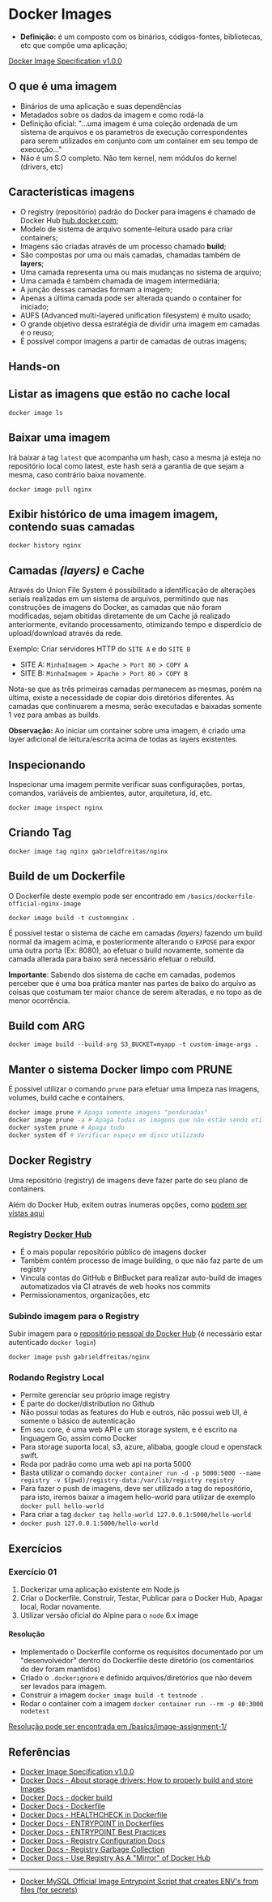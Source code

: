 # Docker Images

- **Definição:** é um composto com os binários, códigos-fontes, bibliotecas, etc que compõe uma aplicação;

[Docker Image Specification v1.0.0](https://github.com/moby/moby/blob/master/image/spec/v1.md)

## O que é uma imagem

- Binários de uma aplicação e suas dependências
- Metadados sobre os dados da imagem e como rodá-la
- Definição oficial: "...uma imagem é uma coleção ordenada de um sistema de arquivos e os parametros de execução correspondentes para serem utilizados em conjunto com um container em seu tempo de execução..."
- Não é um S.O completo. Não tem kernel, nem módulos do kernel (drivers, etc)

## Características imagens

- O registry (repositório) padrão do Docker para imagens é chamado de Docker Hub [hub.docker.com](https://hub.docker.com/explore/);
- Modelo de sistema de arquivo somente-leitura usado para criar containers;
- Imagens são criadas através de um processo chamado **build**;
- São compostas por uma ou mais camadas, chamadas também de **layers**;
- Uma camada representa uma ou mais mudanças no sistema de arquivo;
- Uma camada é também chamada de imagem intermediária;
- A junção dessas camadas formam a imagem;
- Apenas a última camada pode ser alterada quando o container for iniciado;
- AUFS (Advanced multi-layered unification filesystem) é muito usado;
- O grande objetivo dessa estratégia de dividir uma imagem em camadas é o reuso;
- É possível compor imagens a partir de camadas de outras imagens;

## Hands-on

## Listar as imagens que estão no cache local

```docker
docker image ls
```

## Baixar uma imagem

Irá baixar a tag `latest` que acompanha um hash, caso a mesma já esteja no repositório local como latest, este hash será a garantia de que sejam a mesma, caso contrário baixa novamente.

```docker
docker image pull nginx
```

## Exibir histórico de uma imagem imagem, contendo suas camadas

```docker
docker history nginx
```

## Camadas _(layers)_ e Cache

Através do Union File System é possibilitado a identificação de alterações seriais realizadas em um sistema de arquivos, permitindo que nas construções de imagens do Docker, as camadas que não foram modificadas, sejam obitidas diretamente de um Cache já realizado anteriormente, evitando processamento, otimizando tempo e disperdício de upload/download através da rede.

Exemplo: Criar servidores HTTP do `SITE A` e do `SITE B`

- SITE A: `MinhaImagem > Apache > Port 80 > COPY A`
- SITE B: `MinhaImagem > Apache > Port 80 > COPY B`

Nota-se que as três primeiras camadas permanecem as mesmas, porém na última, existe a necessidade de copiar dois diretórios diferentes. As camadas que continuarem a mesma, serão executadas e baixadas somente 1 vez para ambas as builds.

**Observação:** Ao iniciar um container sobre uma imagem, é criado uma layer adicional de leitura/escrita acima de todas as layers existentes.

## Inspecionando

Inspecionar uma imagem permite verificar suas configurações, portas, comandos, variáveis de ambientes, autor, arquitetura, id, etc.

```docker
docker image inspect nginx
```

## Criando Tag

```docker
docker image tag nginx gabrieldfreitas/nginx
```

## Build de um Dockerfile

O Dockerfile deste exemplo pode ser encontrado em `/basics/dockerfile-official-nginx-image`

```docker
docker image build -t customnginx .
```

É possível testar o sistema de cache em camadas _(layers)_ fazendo um build normal da imagem acima, e posteriormente alterando o `EXPOSE` para expor uma outra porta (Ex: 8080), ao efetuar o build novamente, somente da camada alterada para baixo será necessário efetuar o rebuild.

**Importante**: Sabendo dos sistema de cache em camadas, podemos perceber que é uma boa prática manter nas partes de baixo do arquivo as coisas que costumam ter maior chance de serem alteradas, e no topo as de menor ocorrência.

## Build com ARG

```docker
docker image build --build-arg S3_BUCKET=myapp -t custom-image-args .
```

## Manter o sistema Docker limpo com PRUNE

É possível utilizar o comando `prune` para efetuar uma limpeza nas imagens, volumes, build cache e containers.

```sh
docker image prune # Apaga somente imagens "penduradas"
docker image prune -a # Apaga todas as imagens que não estão sendo utilizadas
docker system prune # Apaga tudo
docker system df # Verificar espaço em disco utilizado
```

## Docker Registry

Uma repositório (registry) de imagens deve fazer parte do seu plano de containers.

Além do Docker Hub, exitem outras inumeras opções, como [podem ser vistas aqui](https://github.com/veggiemonk/awesome-docker#registry)

### Registry [Docker Hub](https://hub.docker.com)

- É o mais popular repositório público de imagens docker
- Também contém processo de image building, o que não faz parte de um registry
- Vincula contas do GitHub e BitBucket para realizar auto-build de images automatizados via CI através de web hooks nos commits
- Permissionamentos, organizações, etc

### Subindo imagem para o Registry

Subir imagem para o [repositório pessoal do Docker Hub](https://hub.docker.com/u/gabrieldfreitas/) (é necessário estar autenticado `docker login`)

```docker
docker image push gabrieldfreitas/nginx
```

### Rodando Registry Local

- Permite gerenciar seu próprio image registry
- É parte do docker/distribution no Github
- Não possui todas as features do Hub e outros, não possui web UI, é somente o básico de autenticação
- Em seu core, é uma web API e um storage system, e é escrito na linguagem Go, assim como Docker
- Para storage suporta local, s3, azure, alibaba, google cloud e openstack swift.
- Roda por padrão como uma web api na porta 5000
- Basta utilizar o comando `docker container run -d -p 5000:5000 --name registry -v $(pwd)/registry-data:/var/lib/registry registry`
- Para fazer o push de imagens, deve ser utilizado a tag do repositório, para isto, iremos baixar a imagem hello-world para utilizar de exemplo `docker pull hello-world`
- Para criar a tag `docker tag hello-world 127.0.0.1:5000/hello-world`
- `docker push 127.0.0.1:5000/hello-world`

## Exercícios

### Exercício 01

1. Dockerizar uma aplicação existente em Node.js
2. Criar o Dockerfile. Construir, Testar, Publicar para o Docker Hub, Apagar local, Rodar novamente.
3. Utilizar versão oficial do Alpine para o `node` 6.x image

#### Resolução

- Implementado o Dockerfile conforme os requisitos documentado por um "desenvolvedor" dentro do Dockerfile deste diretório (os comentários do dev foram mantidos)
- Criado o `.dockerignore` e definido arquivos/diretórios que não devem ser levados para imagem.
- Construir a imagem `docker image build -t testnode .`
- Rodar o container com a imagem `docker container run --rm -p 80:3000 nodetest`

[Resolução pode ser encontrada em /basics/image-assignment-1/](basics/image-assignment-1/image_assingment_1.md)

## Referências

- [Docker Image Specification v1.0.0](https://github.com/moby/moby/blob/master/image/spec/v1.md)
- [Docker Docs - About storage drivers: How to properly build and store Images](https://docs.docker.com/storage/storagedriver/)
- [Docker Docs - docker build](https://docs.docker.com/engine/reference/commandline/build/)
- [Docker Docs - Dockerfile](https://docs.docker.com/engine/reference/builder/)
- [Docker Docs - HEALTHCHECK in Dockerfile](https://docs.docker.com/engine/reference/builder/#healthcheck)
- [Docker Docs - ENTRYPOINT in Dockerfiles](https://docs.docker.com/engine/reference/builder/#entrypoint)
- [Docker Docs - ENTRYPOINT Best Practices](https://docs.docker.com/develop/develop-images/dockerfile_best-practices/#entrypoint)
- [Docker Docs - Registry Configuration Docs](https://docs.docker.com/registry/configuration/)
- [Docker Docs - Registry Garbage Collection](https://docs.docker.com/registry/garbage-collection/)
- [Docker Docs - Use Registry As A "Mirror" of Docker Hub](https://docs.docker.com/registry/recipes/mirror/)

___

- [Docker MySQL Official Image Entrypoint Script that creates ENV's from files (for secrets)](https://github.com/docker-library/mysql/blob/a7a737f1eb44db467c85c8229df9d886dd63460e/8.0/docker-entrypoint.sh#L21-L41)
